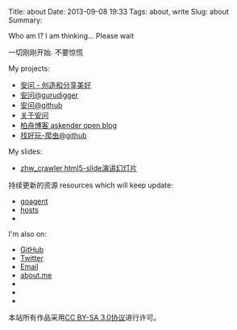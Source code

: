 Title: about
Date: 2013-09-08 19:33
Tags: about, write
Slug: about
Summary:



Who am I? I am thinking... Please wait

一切刚刚开始. 不要惊慌

My projects:

- [安问 - 创造和分享美好](http://anwensf.com/)
- [安问@gurudigger](http://gurudigger.com/ideas/696)
- [安问@github](https://github.com/anwen/anwen)
- [关于安问](http://anwensf.com/about)
- [柏舟博客 askender open blog](http://askender.com/)
- [找好玩-爬虫@github](https://github.com/askender/zhw_crawler)

My slides:

- [zhw_crawler html5-slide演讲幻灯片](/slides/zhw_crawler/)

持续更新的资源 resources which will keep update:

- [goagent](/res/goagent.zip)
- [hosts](/res/hosts)
- []()


I'm also on:

- [GitHub](https://github.com/askender)
- [Twitter](https://twitter.com/askenderlee)
- [Email](mailto:askender@gmail.com)
- [about.me](http://about.me/askender)
- []()
- []()
- []()


本站所有作品采用<a rel="license" href="http://creativecommons.org/licenses/by-sa/3.0/deed.zh">CC BY-SA 3.0协议</a>进行许可。
